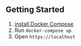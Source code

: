 
## Getting Started

1. [install Docker Compose](https://docs.docker.com/compose/install/)
2. Run `docker-compose up`
3. Open `https://localhost`
